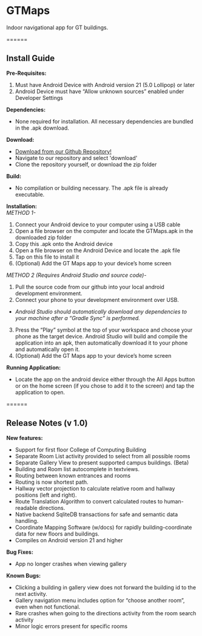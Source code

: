 # GTMaps  
Indoor navigational app for GT buildings.

======
## Install Guide
**Pre-Requisites:**

1. Must have Android Device with Android version 21 (5.0 Lollipop) or later
2. Android Device must have “Allow unknown sources” enabled under Developer Settings


**Dependencies:**

- None required for installation. All necessary dependencies are bundled in the .apk download.


**Download:**

- [Download from our Github Repository!](github.com/GTMaps/GTMaps "GT Maps Github Repository")
- Navigate to our repository and select 'download'
- Clone the repository yourself, or download the zip folder


**Build:**

- No compilation or building necessary.  The .apk file is already executable.


**Installation:**  
*METHOD 1-*

1. Connect your Android device to your computer using a USB cable
2. Open a file browser on the computer and locate the GTMaps.apk in the downloaded zip folder
3. Copy this .apk onto the Android device
4. Open a file browser on the Android Device and locate the .apk file
5. Tap on this file to install it
  1. (Optional) Add the GT Maps app to your device’s home screen

*METHOD 2 (Requires Android Studio and source code)-*

1. Pull the source code from our github into your local android development environment.
2. Connect your phone to your development environment over USB.
 - *Android Studio should automatically download any dependencies to your machine after a “Gradle Sync” is performed.*
3. Press the “Play” symbol at the top of your workspace and choose your phone as the target device.  Android Studio will build and compile the application into an apk, then automatically download it to your phone and automatically open it.
  1. (Optional) Add the GT Maps app to your device’s home screen

**Running Application:**
- Locate the app on the android device either through the All Apps button or on the home screen (if you chose to add it to the screen) and tap the application to open.

======
## Release Notes (v 1.0)
**New features:**

- Support for first floor College of Computing Building
- Separate Room List activity provided to select from all possible rooms
- Separate Gallery View to present supported campus buildings. (Beta)
- Building and Room list autocomplete in textviews.
- Routing between known entrances and rooms
- Routing is now shortest path.
- Hallway vector projection to calculate relative room and hallway positions (left and right).
- Route Translation Algorithm to convert calculated routes to human-readable directions.
- Native backend SqliteDB transactions for safe and semantic data handling.
- Coordinate Mapping Software (w/docs) for rapidly building-coordinate data for new floors and buildings.
- Compiles on Android version 21 and higher


**Bug Fixes:**

- App no longer crashes when viewing gallery


**Known Bugs:**

- Clicking a building in gallery view does not forward the building id to the next activity.
- Gallery navigation menu includes option for “choose another room”, even when not functional.
- Rare crashes when going to the directions activity from the room search activity
- Minor logic errors present for specific rooms
